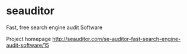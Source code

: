 seauditor
=========

Fast, free search engine audit Software

Project homepage http://seauditor.com/se-auditor-fast-search-engine-audit-software/15 
